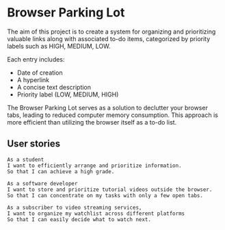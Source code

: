# Browser Parking Lot

The aim of this project is to create a system for organizing and prioritizing valuable links along with associated to-do items, categorized by priority labels such as HIGH, MEDIUM, LOW.

Each entry includes:

- Date of creation
- A hyperlink
- A concise text description
- Priority label (LOW, MEDIUM, HIGH)

The Browser Parking Lot serves as a solution to declutter your browser tabs, leading to reduced computer memory consumption. This approach is more efficient than utilizing the browser itself as a to-do list.

## User stories

```
As a student
I want to efficiently arrange and prioritize information.
So that I can achieve a high grade.

As a software developer
I want to store and prioritize tutorial videos outside the browser.
So that I can concentrate on my tasks with only a few open tabs.
 
As a subscriber to video streaming services,
I want to organize my watchlist across different platforms
So that I can easily decide what to watch next.
```